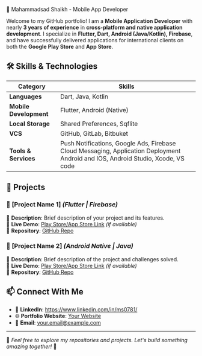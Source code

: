 🚀 Mahammadsad Shaikh - Mobile App Developer


Welcome to my GitHub portfolio! I am a **Mobile Application Developer** with nearly **3 years of experience** in **cross-platform and native application development**. I specialize in **Flutter, Dart, Android (Java/Kotlin), Firebase**, and have successfully delivered applications for international clients on both the **Google Play Store** and **App Store**.

## 🛠 **Skills & Technologies**

| Category | Skills |
|----------|--------|
| **Languages** | Dart, Java, Kotlin |
| **Mobile Development** | Flutter, Android (Native) |
| **Local Storage** | Shared Preferences, Sqflite|
| **VCS** | GitHub, GitLab, Bitbuket|
| **Tools & Services** | Push Notifications, Google Ads, Firebase Cloud Messaging, Application Deployment Android and IOS, Android Studio, Xcode, VS code|

## 🌟 **Projects**
### 📌 **[Project Name 1]** *(Flutter | Firebase)*  
📝 **Description**: Brief description of your project and its features.  
🔗 **Live Demo**: [Play Store/App Store Link](#) *(if available)*  
📂 **Repository**: [GitHub Repo](#)

### 📌 **[Project Name 2]** *(Android Native | Java)*  
📝 **Description**: Brief description of the project and challenges solved.  
🔗 **Live Demo**: [Play Store/App Store Link](#) *(if available)*  
📂 **Repository**: [GitHub Repo](#)  

## 📫 **Connect With Me**
- 💼 **LinkedIn**: https://www.linkedin.com/in/ms0781/
- 🌐 **Portfolio Website**: [Your Website](#)
- 📧 **Email**: your.email@example.com

---

📌 *Feel free to explore my repositories and projects. Let's build something amazing together!* 🚀

